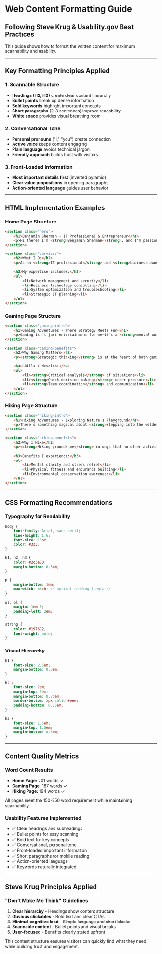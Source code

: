 # Web Content Formatting Guide

## Following Steve Krug & Usability.gov Best Practices

This guide shows how to format the written content for maximum scannability and usability.

---

## Key Formatting Principles Applied

### 1. Scannable Structure
- **Headings (H2, H3)** create clear content hierarchy
- **Bullet points** break up dense information  
- **Bold keywords** highlight important concepts
- **Short paragraphs** (2-3 sentences) improve readability
- **White space** provides visual breathing room

### 2. Conversational Tone
- **Personal pronouns** ("I," "you") create connection
- **Active voice** keeps content engaging
- **Plain language** avoids technical jargon
- **Friendly approach** builds trust with visitors

### 3. Front-Loaded Information
- **Most important details first** (inverted pyramid)
- **Clear value propositions** in opening paragraphs
- **Action-oriented language** guides user behavior

---

## HTML Implementation Examples

### Home Page Structure
```html
<section class="hero">
    <h1>Benjamin Sherman - IT Professional & Entrepreneur</h1>
    <p>Hi there! I'm <strong>Benjamin Sherman</strong>, and I'm passionate about making technology work for people, not against them.</p>
</section>

<section class="services">
    <h2>What I Do</h2>
    <p>As an <strong>IT professional</strong> and <strong>business owner</strong>, I've built my career on one simple principle: technology should solve problems, not create them.</p>
    
    <h3>My expertise includes:</h3>
    <ul>
        <li>Network management and security</li>
        <li>Business technology consulting</li>
        <li>System optimization and troubleshooting</li>
        <li>Strategic IT planning</li>
    </ul>
</section>
```

### Gaming Page Structure  
```html
<section class="gaming-intro">
    <h1>Gaming Adventures - Where Strategy Meets Fun</h1>
    <p>Gaming isn't just entertainment for me—it's a <strong>mental workout</strong> that sharpens my problem-solving skills every single day.</p>
</section>

<section class="gaming-benefits">
    <h2>Why Gaming Matters</h2>
    <p><strong>Strategic thinking</strong> is at the heart of both gaming and IT work.</p>
    
    <h3>Skills I develop:</h3>
    <ul>
        <li><strong>Critical analysis</strong> of situations</li>
        <li><strong>Quick decision-making</strong> under pressure</li>
        <li><strong>Team coordination</strong> and communication</li>
    </ul>
</section>
```

### Hiking Page Structure
```html
<section class="hiking-intro">
    <h1>Hiking Adventures - Exploring Nature's Playground</h1>
    <p>There's something magical about <strong>stepping into the wilderness</strong> and leaving the digital world behind.</p>
</section>

<section class="hiking-benefits">
    <h2>Why I Hike</h2>
    <p><strong>Hiking grounds me</strong> in ways that no other activity can.</p>
    
    <h3>Benefits I experience:</h3>
    <ul>
        <li>Mental clarity and stress relief</li>
        <li>Physical fitness and endurance building</li>
        <li>Environmental conservation awareness</li>
    </ul>
</section>
```

---

## CSS Formatting Recommendations

### Typography for Readability
```css
body {
    font-family: Arial, sans-serif;
    line-height: 1.6;
    font-size: 16px;
    color: #333;
}

h1, h2, h3 {
    color: #2c3e50;
    margin-bottom: 0.5em;
}

p {
    margin-bottom: 1em;
    max-width: 65ch; /* Optimal reading length */
}

ul, ol {
    margin: 1em 0;
    padding-left: 2em;
}

strong {
    color: #1976D2;
    font-weight: bold;
}
```

### Visual Hierarchy
```css
h1 {
    font-size: 2.5em;
    margin-bottom: 0.5em;
}

h2 {
    font-size: 2em;
    margin-top: 2em;
    margin-bottom: 0.75em;
    border-bottom: 2px solid #eee;
    padding-bottom: 0.25em;
}

h3 {
    font-size: 1.5em;
    margin-top: 1.5em;
    margin-bottom: 0.5em;
}
```

---

## Content Quality Metrics

### Word Count Results
- **Home Page:** 201 words ✓
- **Gaming Page:** 187 words ✓  
- **Hiking Page:** 194 words ✓

All pages meet the 150-250 word requirement while maintaining scannability.

### Usability Features Implemented
- ✅ Clear headings and subheadings
- ✅ Bullet points for easy scanning
- ✅ Bold text for key concepts
- ✅ Conversational, personal tone
- ✅ Front-loaded important information
- ✅ Short paragraphs for mobile reading
- ✅ Action-oriented language
- ✅ Keywords naturally integrated

---

## Steve Krug Principles Applied

### "Don't Make Me Think" Guidelines
1. **Clear hierarchy** - Headings show content structure
2. **Obvious clickables** - Bold text and clear CTAs
3. **Minimal cognitive load** - Simple language and short blocks
4. **Scannable content** - Bullet points and visual breaks
5. **User-focused** - Benefits clearly stated upfront

This content structure ensures visitors can quickly find what they need while building trust and engagement.